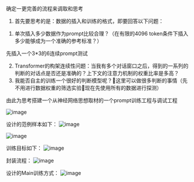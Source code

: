 确定一更完善的流程来调取和思考
1.	首先要思考的是：数据的插入和训练的格式，即要回答以下问题：
1)	单次插入多少数据作为prompt比较合理？（在有限的4096 token条件下插入多少能够成为一个准确的参考标准？）

先插入一个3*3的6连续prompt测试
		
2)	Transformer的构架连续性问题：当我有多个对话窗口之后，得到的一系列的判断的对话点是否还是准确的？上下文的注意力机制的权重比率是多高？
3)	我能否自主的训练一个很好的判断模型呢？这里可以做很多判断的事情（先不用进行数据权重的筛选实验现在先使用所有的数据进行探测）

由此为思考搭建一个从神经网络思想取材的一个prompt训练工程与调试工程


![image](https://github.com/yokiYuzi/Prompt-engineering-test1/assets/76743561/eb593156-df08-482b-840e-df6360b8e353)


设计的范例样本如下：
![image](https://github.com/yokiYuzi/Prompt-engineering-test1/assets/76743561/3b1e13f4-2a26-432b-aab5-820153c5756c)

![image](https://github.com/yokiYuzi/Prompt-engineering-test1/assets/76743561/5613dad5-372d-49bc-aa72-1ca2d2b72437)

训练目标如下：
![image](https://github.com/yokiYuzi/Prompt-engineering-test1/assets/76743561/cc8ab5e1-a3fe-417d-86f0-efd9bc029a75)


封装流程：
![image](https://github.com/yokiYuzi/Prompt-engineering-test1/assets/76743561/f787eb35-5e81-4bc8-a344-6b01366ffd6f)

设计的Main训练方式：
![image](https://github.com/yokiYuzi/Prompt-engineering-test1/assets/76743561/45edc89e-69ee-4f26-a074-1ca28287a777)
